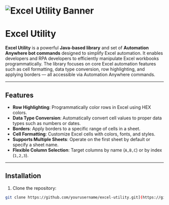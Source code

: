 # ![Excel Utility Banner](https://upload.wikimedia.org/wikipedia/en/thumb/2/26/Automation_Anywhere_Logo.svg/250px-Automation_Anywhere_Logo.svg.png)

# Excel Utility

**Excel Utility** is a powerful **Java-based library** and set of **Automation Anywhere bot commands** designed to simplify Excel automation. It enables developers and RPA developers to efficiently manipulate Excel workbooks programmatically. The library focuses on core Excel automation features such as cell formatting, data type conversion, row highlighting, and applying borders — all accessible via Automation Anywhere commands.

---

## Features

- **Row Highlighting**: Programmatically color rows in Excel using HEX colors.  
- **Data Type Conversion**: Automatically convert cell values to proper data types such as numbers or dates.  
- **Borders**: Apply borders to a specific range of cells in a sheet.  
- **Cell Formatting**: Customize Excel cells with colors, fonts, and styles.  
- **Supports Multiple Sheets**: Operate on the first sheet by default or specify a sheet name.  
- **Flexible Column Selection**: Target columns by name (`A,B,C`) or by index (`1,2,3`).  

---

## Installation

1. Clone the repository:
```bash
git clone https://github.com/yourusername/excel-utility.git](https://github.com/Jyothish9988/Excel-Utility.git
